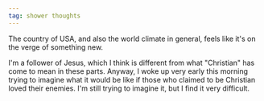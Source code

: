 ```yaml
---
tag: shower thoughts
---
```


The country of USA, and also the world climate in general, feels like it's on the verge of something new.

I'm a follower of Jesus, which I think is different from what "Christian" has come to mean in these parts. Anyway, I woke up very early this morning trying to imagine what it would be like if those who claimed to be Christian loved their enemies. I'm still trying to imagine it, but I find it very difficult.


